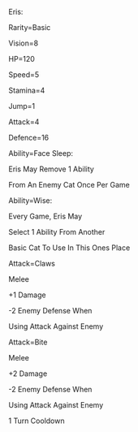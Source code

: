 Eris:

Rarity=Basic

Vision=8

HP=120

Speed=5

Stamina=4

Jump=1

Attack=4

Defence=16

Ability=Face Sleep:

Eris May Remove 1 Ability

From An Enemy Cat Once Per Game

Ability=Wise:

Every Game, Eris May

Select 1 Ability From Another

Basic Cat To Use In This Ones Place

Attack=Claws

Melee

+1 Damage

-2 Enemy Defense When

Using Attack Against Enemy

Attack=Bite

Melee

+2 Damage

-2 Enemy Defense When

Using Attack Against Enemy

1 Turn Cooldown
